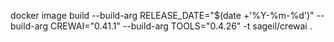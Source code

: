 docker image build --build-arg RELEASE_DATE="$(date +'%Y-%m-%d')" --build-arg CREWAI="0.41.1" --build-arg TOOLS="0.4.26" -t sageil/crewai .
